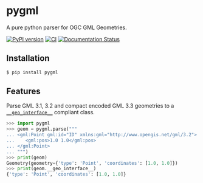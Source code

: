 # pygml

A pure python parser for OGC GML Geometries.

[![PyPI version](https://badge.fury.io/py/pygml.svg)](https://badge.fury.io/py/pygml)
[![CI](https://github.com/geopython/pygml/actions/workflows/test.yaml/badge.svg)](https://github.com/geopython/pygml/actions/workflows/test.yaml)
[![Documentation Status](https://readthedocs.org/projects/pygml/badge/?version=latest)](https://pygml.readthedocs.io/en/latest/?badge=latest)

## Installation

```bash
$ pip install pygml
```

## Features

Parse GML 3.1, 3.2 and compact encoded GML 3.3 geometries to a [`__geo_interface__`](https://gist.github.com/sgillies/2217756) compliant class.


```python
>>> import pygml
>>> geom = pygml.parse("""
... <gml:Point gml:id="ID" xmlns:gml="http://www.opengis.net/gml/3.2">
...    <gml:pos>1.0 1.0</gml:pos>
... </gml:Point>
... """)
>>> print(geom)
Geometry(geometry={'type': 'Point', 'coordinates': [1.0, 1.0]})
>>> print(geom.__geo_interface__)
{'type': 'Point', 'coordinates': [1.0, 1.0]}
```
